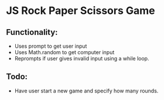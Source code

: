 # JS Rock Paper Scissors Game
## Functionality:
- Uses prompt to get user input
- Uses Math.random to get computer input
- Reprompts if user gives invalid input using a while loop.

## Todo:
- Have user start a new game and specify how many rounds.
